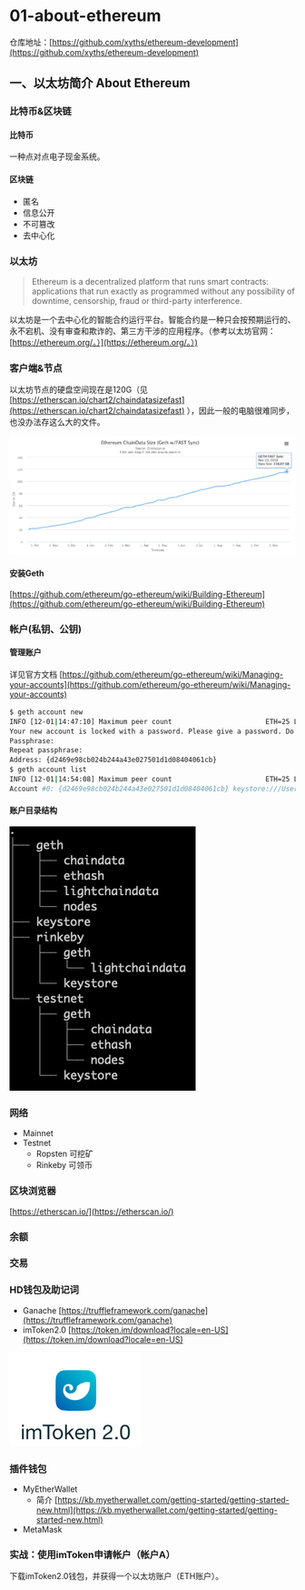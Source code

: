 # 01-about-ethereum

仓库地址：[https://github.com/xyths/ethereum-development](https://github.com/xyths/ethereum-development)

## 一、以太坊简介 About Ethereum

### 比特币&区块链

#### 比特币

一种点对点电子现金系统。

#### 区块链

* 匿名
* 信息公开
* 不可篡改
* 去中心化

### 以太坊

> Ethereum is a decentralized platform that runs smart contracts: applications that run exactly as programmed without any possibility of downtime, censorship, fraud or third-party interference.

以太坊是一个去中心化的智能合约运行平台。智能合约是一种只会按预期运行的、永不宕机、没有审查和欺诈的、第三方干涉的应用程序。（参考以太坊官网：[https://ethereum.org/。）](https://ethereum.org/。）)

### 客户端&节点

以太坊节点的硬盘空间现在是120G（见 [https://etherscan.io/chart2/chaindatasizefast](https://etherscan.io/chart2/chaindatasizefast) ），因此一般的电脑很难同步，也没办法存这么大的文件。

![&#x4EE5;&#x592A;&#x574A;&#x4E3B;&#x7F51;&#x533A;&#x5757;&#x5927;&#x5C0F;](.gitbook/assets/ethereum_chaindata_fast_size.png)

#### 安装Geth

[https://github.com/ethereum/go-ethereum/wiki/Building-Ethereum](https://github.com/ethereum/go-ethereum/wiki/Building-Ethereum)

### 帐户\(私钥、公钥\)

#### 管理账户

详见官方文档 [https://github.com/ethereum/go-ethereum/wiki/Managing-your-accounts](https://github.com/ethereum/go-ethereum/wiki/Managing-your-accounts)

```bash
$ geth account new
INFO [12-01|14:47:10] Maximum peer count                       ETH=25 LES=0 total=25
Your new account is locked with a password. Please give a password. Do not forget this password.
Passphrase:
Repeat passphrase:
Address: {d2469e98cb024b244a43e027501d1d08404061cb}
$ geth account list
INFO [12-01|14:54:08] Maximum peer count                       ETH=25 LES=0 total=25
Account #0: {d2469e98cb024b244a43e027501d1d08404061cb} keystore:///Users/alex/Library/Ethereum/keystore/UTC--2018-12-01T06-47-40.901497659Z--d2469e98cb024b244a43e027501d1d08404061cb
```

#### 账户目录结构

![&#x4EE5;&#x592A;&#x574A;&#x94B1;&#x5305;&#x76EE;&#x5F55;&#x7ED3;&#x6784;](.gitbook/assets/ethereum_wallet_tree.png)

### 网络

* Mainnet
* Testnet
  * Ropsten 可挖矿
  * Rinkeby 可领币

### 区块浏览器

[https://etherscan.io/](https://etherscan.io/)

### 余额

### 交易

### HD钱包及助记词

* Ganache [https://truffleframework.com/ganache](https://truffleframework.com/ganache)
* imToken2.0 [https://token.im/download?locale=en-US](https://token.im/download?locale=en-US)

![imToken2.0](.gitbook/assets/imtoken2.0_logo.png)

### 插件钱包

* MyEtherWallet
  * 简介 [https://kb.myetherwallet.com/getting-started/getting-started-new.html](https://kb.myetherwallet.com/getting-started/getting-started-new.html)
* MetaMask

### 实战：使用imToken申请帐户（帐户A）

下载imToken2.0钱包，并获得一个以太坊账户（ETH账户）。

